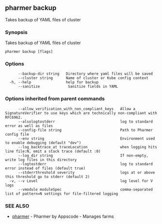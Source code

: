 ## pharmer backup

Takes backup of YAML files of cluster

### Synopsis


Takes backup of YAML files of cluster

```
pharmer backup [flags]
```

### Options

```
      --backup-dir string   Directory where yaml files will be saved
      --cluster string      Name of cluster or Kube config context
  -h, --help                help for backup
      --sanitize             Sanitize fields in YAML
```

### Options inherited from parent commands

```
      --allow_verification_with_non_compliant_keys   Allow a SignatureVerifier to use keys which are technically non-compliant with RFC6962.
      --alsologtostderr                              log to standard error as well as files
      --config-file string                           Path to Pharmer config file
      --env string                                   Environment used to enable debugging (default "dev")
      --log_backtrace_at traceLocation               when logging hits line file:N, emit a stack trace (default :0)
      --log_dir string                               If non-empty, write log files in this directory
      --logtostderr                                  log to standard error instead of files (default true)
      --stderrthreshold severity                     logs at or above this threshold go to stderr (default 2)
  -v, --v Level                                      log level for V logs
      --vmodule moduleSpec                           comma-separated list of pattern=N settings for file-filtered logging
```

### SEE ALSO
* [pharmer](pharmer.md)	 - Pharmer by Appscode - Manages farms

